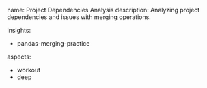 name: Project Dependencies Analysis
description: Analyzing project dependencies and issues with merging operations.

insights:
  - pandas-merging-practice

aspects:
  - workout
  - deep 